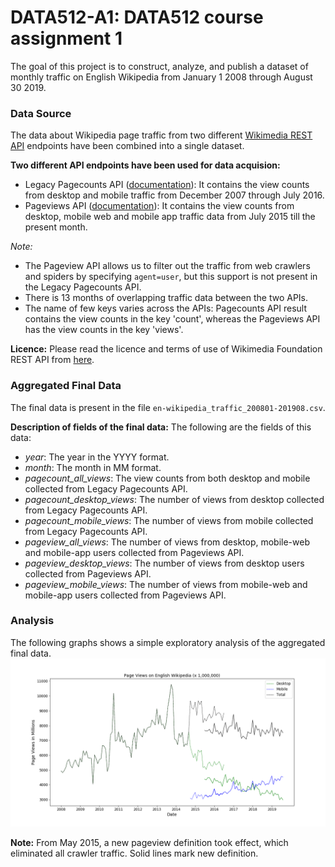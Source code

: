 # DATA512-A1: DATA512 course assignment 1
The goal of this project is to construct, analyze, and publish a dataset of monthly traffic on English Wikipedia from January 1 2008 through August 30 2019.

### Data Source
The data about Wikipedia page traffic from two different [Wikimedia REST API](https://www.mediawiki.org/wiki/REST_API) endpoints have been combined into a single dataset.

**Two different API endpoints have been used for data acquision:**
- Legacy Pagecounts API ([documentation](https://wikitech.wikimedia.org/wiki/Analytics/AQS/Legacy_Pagecounts)): It contains the view counts from desktop and mobile traffic from December 2007 through July 2016.
- Pageviews API ([documentation](https://wikitech.wikimedia.org/wiki/Analytics/AQS/Pageviews)): It contains the view counts from desktop, mobile web and mobile app traffic data from July 2015 till the present month.

_Note:_
- The Pageview API allows us to filter out the traffic from web crawlers and spiders by specifying ```agent=user```, but this support is not present in the Legacy Pagecounts API.
- There is 13 months of overlapping traffic data between the two APIs.
- The name of few keys varies across the APIs: Pagecounts API result contains the view counts in the key 'count', whereas the Pageviews API has the view counts in the key 'views'.

**Licence:** Please read the licence and terms of use of Wikimedia Foundation REST API from [here](https://www.mediawiki.org/wiki/REST_API#Terms_and_conditions).

### Aggregated Final Data
The final data is present in the file ```en-wikipedia_traffic_200801-201908.csv```.

**Description of fields of the final data:**
The following are the fields of this data:
- _year_: The year in the YYYY format.
- _month_: The month in MM format.
- _pagecount_all_views_: The view counts from both desktop and mobile collected from Legacy Pagecounts API.
- _pagecount_desktop_views_: The number of views from desktop collected from Legacy Pagecounts API.
- _pagecount_mobile_views_: The number of views from mobile collected from Legacy Pagecounts API.
- _pageview_all_views_: The number of views from desktop, mobile-web and mobile-app users collected from Pageviews API.
- _pageview_desktop_views_: The number of views from desktop users collected from Pageviews API.
- _pageview_mobile_views_: The number of views from mobile-web and mobile-app users collected from Pageviews API.

### Analysis
The following graphs shows a simple exploratory analysis of the aggregated final data.
![alt text](https://github.com/bhuvi3/DATA512-A1/blob/master/en-wikipedia_traffic_200801-201908.png)

**Note:** From May 2015, a new pageview definition took effect, which eliminated all crawler traffic. Solid lines mark new definition.
